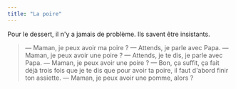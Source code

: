 ```yaml
---
title: "La poire"
---
```


Pour le dessert, il n'y a jamais de problème. Ils savent être insistants.

<!-- more -->

> — Maman, je peux avoir ma poire ?
> — Attends, je parle avec Papa.
> — Maman, je peux avoir une poire ?
> — Attends, je te dis, je parle avec Papa.
> — Maman, je peux avoir une poire ?
> — Bon, ça suffit, ça fait déjà trois fois que je te dis que pour avoir ta poire, il faut d'abord finir ton assiette.
> — Maman, je peux avoir une pomme, alors ?
